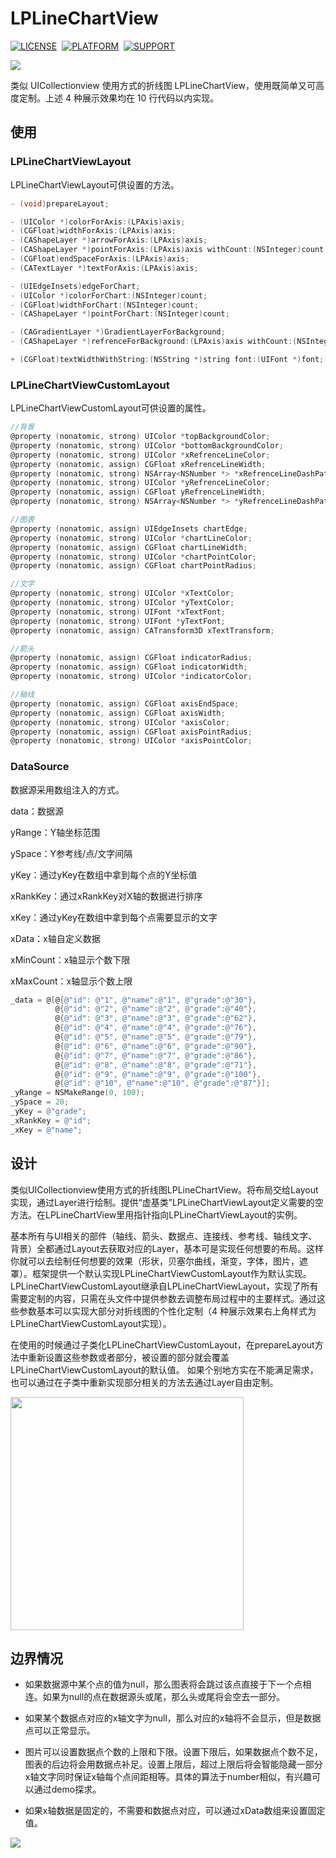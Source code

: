 # LPLineChartView

[![LICENSE](https://img.shields.io/badge/license-MIT-green.svg?style=flat)](https://raw.githubusercontent.com/xiaofei86/LPLineChartView/master/LICENSE)&nbsp;
[![PLATFORM](https://img.shields.io/cocoapods/p/LPNetworking.svg?style=flat)](https://developer.apple.com/library/ios/navigation/)&nbsp;
[![SUPPORT](https://img.shields.io/badge/support-iOS%207%2B%20-blue.svg?style=flat)](https://en.wikipedia.org/wiki/IOS_7)&nbsp;

![](https://github.com/xiaofei86/LPLineChartView/raw/master/Images/chart4.png)

类似 UICollectionview 使用方式的折线图 LPLineChartView，使用既简单又可高度定制。上述 4 种展示效果均在 10 行代码以内实现。

## 使用

### LPLineChartViewLayout

LPLineChartViewLayout可供设置的方法。

```objective-c
- (void)prepareLayout;

- (UIColor *)colorForAxis:(LPAxis)axis;
- (CGFloat)widthForAxis:(LPAxis)axis;
- (CAShapeLayer *)arrowForAxis:(LPAxis)axis;
- (CAShapeLayer *)pointForAxis:(LPAxis)axis withCount:(NSInteger)count;
- (CGFloat)endSpaceForAxis:(LPAxis)axis;
- (CATextLayer *)textForAxis:(LPAxis)axis;

- (UIEdgeInsets)edgeForChart;
- (UIColor *)colorForChart:(NSInteger)count;
- (CGFloat)widthForChart:(NSInteger)count;
- (CAShapeLayer *)pointForChart:(NSInteger)count;

- (CAGradientLayer *)GradientLayerForBackground;
- (CAShapeLayer *)refrenceForBackground:(LPAxis)axis withCount:(NSInteger)count;

+ (CGFloat)textWidthWithString:(NSString *)string font:(UIFont *)font;
```

### LPLineChartViewCustomLayout

LPLineChartViewCustomLayout可供设置的属性。

```objective-c
//背景
@property (nonatomic, strong) UIColor *topBackgroundColor;
@property (nonatomic, strong) UIColor *bottomBackgroundColor;
@property (nonatomic, strong) UIColor *xRefrenceLineColor;
@property (nonatomic, assign) CGFloat xRefrenceLineWidth;
@property (nonatomic, strong) NSArray<NSNumber *> *xRefrenceLineDashPattern;
@property (nonatomic, strong) UIColor *yRefrenceLineColor;
@property (nonatomic, assign) CGFloat yRefrenceLineWidth;
@property (nonatomic, strong) NSArray<NSNumber *> *yRefrenceLineDashPattern;

//图表
@property (nonatomic, assign) UIEdgeInsets chartEdge;
@property (nonatomic, strong) UIColor *chartLineColor;
@property (nonatomic, assign) CGFloat chartLineWidth;
@property (nonatomic, strong) UIColor *chartPointColor;
@property (nonatomic, assign) CGFloat chartPointRadius;

//文字
@property (nonatomic, strong) UIColor *xTextColor;
@property (nonatomic, strong) UIColor *yTextColor;
@property (nonatomic, strong) UIFont *xTextFont;
@property (nonatomic, strong) UIFont *yTextFont;
@property (nonatomic, assign) CATransform3D xTextTransform;

//箭头
@property (nonatomic, assign) CGFloat indicatorRadius;
@property (nonatomic, assign) CGFloat indicatorWidth;
@property (nonatomic, strong) UIColor *indicatorColor;

//轴线
@property (nonatomic, assign) CGFloat axisEndSpace;
@property (nonatomic, assign) CGFloat axisWidth;
@property (nonatomic, strong) UIColor *axisColor;
@property (nonatomic, assign) CGFloat axisPointRadius;
@property (nonatomic, strong) UIColor *axisPointColor;
```
	
### DataSource

数据源采用数组注入的方式。

data：数据源

yRange：Y轴坐标范围

ySpace：Y参考线/点/文字间隔

yKey：通过yKey在数组中拿到每个点的Y坐标值

xRankKey：通过xRankKey对X轴的数据进行排序

xKey：通过yKey在数组中拿到每个点需要显示的文字

xData：x轴自定义数据

xMinCount：x轴显示个数下限

xMaxCount：x轴显示个数上限

```objective-c
_data = @[@{@"id": @"1", @"name":@"1", @"grade":@"30"},
          @{@"id": @"2", @"name":@"2", @"grade":@"40"},
          @{@"id": @"3", @"name":@"3", @"grade":@"62"},
          @{@"id": @"4", @"name":@"4", @"grade":@"76"},
          @{@"id": @"5", @"name":@"5", @"grade":@"79"},
          @{@"id": @"6", @"name":@"6", @"grade":@"90"},
          @{@"id": @"7", @"name":@"7", @"grade":@"86"},
          @{@"id": @"8", @"name":@"8", @"grade":@"71"},
          @{@"id": @"9", @"name":@"9", @"grade":@"100"},
          @{@"id": @"10", @"name":@"10", @"grade":@"87"}];
_yRange = NSMakeRange(0, 100);
_ySpace = 20;
_yKey = @"grade";
_xRankKey = @"id";
_xKey = @"name";
```

## 设计

类似UICollectionview使用方式的折线图LPLineChartView。将布局交给Layout实现，通过Layer进行绘制。提供“虚基类”LPLineChartViewLayout定义需要的空方法。在LPLineChartView里用指针指向LPLineChartViewLayout的实例。

基本所有与UI相关的部件（轴线、箭头、数据点、连接线、参考线、轴线文字、背景）全都通过Layout去获取对应的Layer，基本可是实现任何想要的布局。这样你就可以去绘制任何想要的效果（形状，贝塞尔曲线，渐变，字体，图片，遮罩）。框架提供一个默认实现LPLineChartViewCustomLayout作为默认实现。LPLineChartViewCustomLayout继承自LPLineChartViewLayout，实现了所有需要定制的内容，只需在头文件中提供参数去调整布局过程中的主要样式。通过这些参数基本可以实现大部分对折线图的个性化定制（4 种展示效果右上角样式为LPLineChartViewCustomLayout实现）。

在使用的时候通过子类化LPLineChartViewCustomLayout，在prepareLayout方法中重新设置这些参数或者部分，被设置的部分就会覆盖LPLineChartViewCustomLayout的默认值。
如果个别地方实在不能满足需求，也可以通过在子类中重新实现部分相关的方法去通过Layer自由定制。

<img src = "https://github.com/xiaofei86/LPLineChartView/raw/master/Images/1.png" width = 373>

## 边界情况

* 如果数据源中某个点的值为null，那么图表将会跳过该点直接于下一个点相连。如果为null的点在数据源头或尾，那么头或尾将会空去一部分。

* 如果某个数据点对应的x轴文字为null，那么对应的x轴将不会显示，但是数据点可以正常显示。

* 图片可以设置数据点个数的上限和下限。设置下限后，如果数据点个数不足，图表的后边将会用数据点补足。设置上限后，超过上限后将会智能隐藏一部分x轴文字同时保证x轴每个点间距相等。具体的算法于number相似，有兴趣可以通过demo探求。

* 如果x轴数据是固定的，不需要和数据点对应，可以通过xData数组来设置固定值。

![](https://github.com/xiaofei86/LPLineChartView/raw/master/Images/chart4_test.png)
